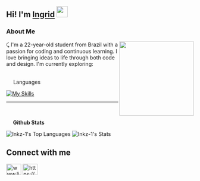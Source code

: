 ## Hi! I'm [Ingrid](https://github.com/Inkz-1) <img src="https://raw.githubusercontent.com/iampavangandhi/iampavangandhi/master/gifs/Hi.gif" width="30px"></h2>

### About Me

<img align='right' src='https://i.pinimg.com/originals/21/cd/cd/21cdcdb9c97256dca4a26edb8c56dc77.gif' width='200"'>

⤹ I'm a 22-year-old student from Brazil with a passion for coding and continuous learning.  I love bringing ideas to life through both code and design. I'm currently exploring:
<br>
<br>
 <p> <img src="https://media2.giphy.com/media/QssGEmpkyEOhBCb7e1/giphy.gif?cid=ecf05e47a0n3gi1bfqntqmob8g9aid1oyj2wr3ds3mg700bl&rid=giphy.gif" width ="15"> Languages </p>

[![My Skills](https://skillicons.dev/icons?i=cs,c,cpp,html,css,javascript,&perline=3)](https://skillicons.dev)

---
<br>
<p> <img src="https://media.giphy.com/media/iY8CRBdQXODJSCERIr/giphy.gif" width="15"><b> Github Stats </b> </p>


![Inkz-1's Top Languages](https://github-readme-stats.vercel.app/api/top-langs/?username=Inkz-1&theme=blueberry&show_icons=true&hide_border=true&layout=compact)
![Inkz-1's Stats](https://github-readme-stats.vercel.app/api?username=Inkz-1&theme=blueberry&show_icons=true&hide_border=true&count_private=true)



## Connect with me
<p align="left">
<a href="www.linkedin.com/in/ingrid-bueno-07861a18a" target="blank"><img align="center" src="https://raw.githubusercontent.com/rahuldkjain/github-profile-readme-generator/master/src/images/icons/Social/linked-in-alt.svg" alt="www.linkedin.com/in/ingrid-bueno-07861a18a" height="30" width="40" /></a>
<a href="https://www.instagram.com/inkzzy_/" target="blank"><img align="center" src="https://raw.githubusercontent.com/rahuldkjain/github-profile-readme-generator/master/src/images/icons/Social/instagram.svg" alt="https://www.instagram.com/inkzzy_/" height="30" width="40" /></a>
</p>
